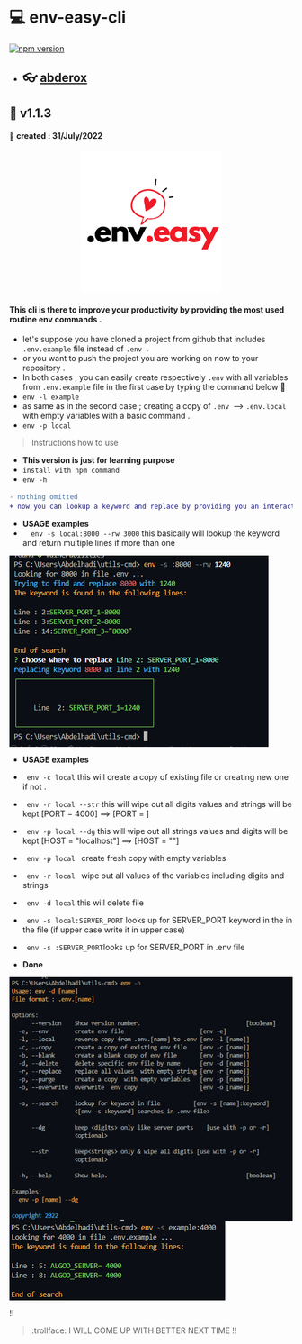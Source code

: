 # :computer: env-easy-cli

[![npm version](https://badge.fury.io/js/env-easy.svg)](https://badge.fury.io/js/env-easy)

- ## :eyeglasses: [abderox](https://github.com/abderox/)

## :bookmark_tabs: __v1.1.3__
#### :date: created : 31/July/2022
<p align="center"><img src = "https://github.com/abderox/env-helper-cli/blob/master/env.easy.png" alt="logo"/></p>

#### This  cli is there to improve your productivity by providing the most used routine env commands . 
- let's suppose you have cloned a project from github that includes ```.env.example``` file instead of ```.env ```.
- or you want to push the project you are working on now to your repository  . 
- In both cases , you can easily create respectively ```.env``` with all variables from ```.env.example``` file in the first case by typing the command below :arrow_down_small: 
- ```env -l example ```
- as same as in the second case ; creating a copy of ```.env ```--> ```.env.local``` with empty variables with a basic command .
- ```env -p local ```

> Instructions how to use 
- __This version is just for learning purpose__ 
- ``` install with npm command  ```
- ``` env -h  ```

```diff
- nothing omitted
+ now you can lookup a keyword and replace by providing you an interactive menu
```
- __USAGE examples__ 
- ```  env -s local:8000 --rw 3000``` this basically will lookup the keyword and return multiple lines if more than one 

<img src = "https://github.com/abderox/env-helper-cli/blob/master/env_3.png" alt="capture" align="center"/>



- __USAGE examples__ 
- ```  env -c local ```       this will create a copy of existing file or creating new one if not .
- ```  env -r local --str ``` this will wipe out all digits values and strings will be kept [PORT = 4000] ==> [PORT = ]
- ```  env -p local --dg ```  this will wipe out all strings values and digits will be kept [HOST = "localhost"] 
==> [HOST = ""] 
- ```  env -p local  ```       create fresh copy with empty variables 
- ```  env -r local  ```       wipe out all values  of the variables including digits and strings  
- ```  env -d local ```       this will delete file
- ```  env -s local:SERVER_PORT ```       looks up for SERVER_PORT keyword in the in the file (if upper case write it in upper case)
- ```  env -s :SERVER_PORT ```looks up for SERVER_PORT in .env file

- __Done__

<img src = "https://github.com/abderox/env-helper-cli/blob/master/env.png" alt="capture" align="center"/>
<img src = "https://github.com/abderox/env-helper-cli/blob/master/env_1.png" alt="capture" align="center"/>



:bangbang:
> :trollface: I WILL COME UP WITH BETTER NEXT TIME  !!

